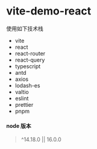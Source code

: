 # vite-demo-react

使用如下技术栈

- vite
- react
- react-router
- react-query
- typescript
- antd
- axios
- lodash-es
- valtio
- eslint
- prettier
- pnpm

#### node 版本

> ^14.18.0 || 16.0.0
